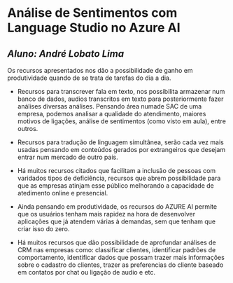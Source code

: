 # Análise de Sentimentos com Language Studio no Azure AI
## *Aluno: André Lobato Lima*

Os recursos apresentados nos dão a possibilidade de ganho em produtividade quando de se trata de tarefas do dia a dia.

- Recursos para transcrever fala em texto, nos possibilita armazenar num banco de dados, audios transcritos em texto para posteriormente fazer análises diversas análises. Pensando  área numade SAC de uma empresa, podemos analisar a qualidade do atendimento, maiores motivos de ligações, análise de sentimentos (como visto em aula), entre outros.

- Recursos para tradução de linguagem simultânea,  serão cada vez mais usadas pensando em conteúdos gerados por extrangeiros que desejam entrar num mercado de outro país.

- Há muitos recursos citados que facilitam a inclusão de pessoas com varidados tipos de deficiência, recursos que abrem possibilidade para que as empresas atinjam esse público melhorando a capacidade de atedimento online e presencial.

- Ainda pensando em produtividade, os recursos do AZURE AI permite que os usuários tenham mais rapidez na hora de desenvolver aplicações que já atendem várias à demandas, sem que tenham que criar isso do zero.

- Há muitos recursos que dão possibilidade de aprofundar análises de CRM nas empresas como: classificar clientes, identificar padrões de comportamento, identificar dados que possam trazer mais informações sobre o cadastro do clientes, trazer as preferencias do cliente baseado em contatos por chat ou ligação de audio e etc.

